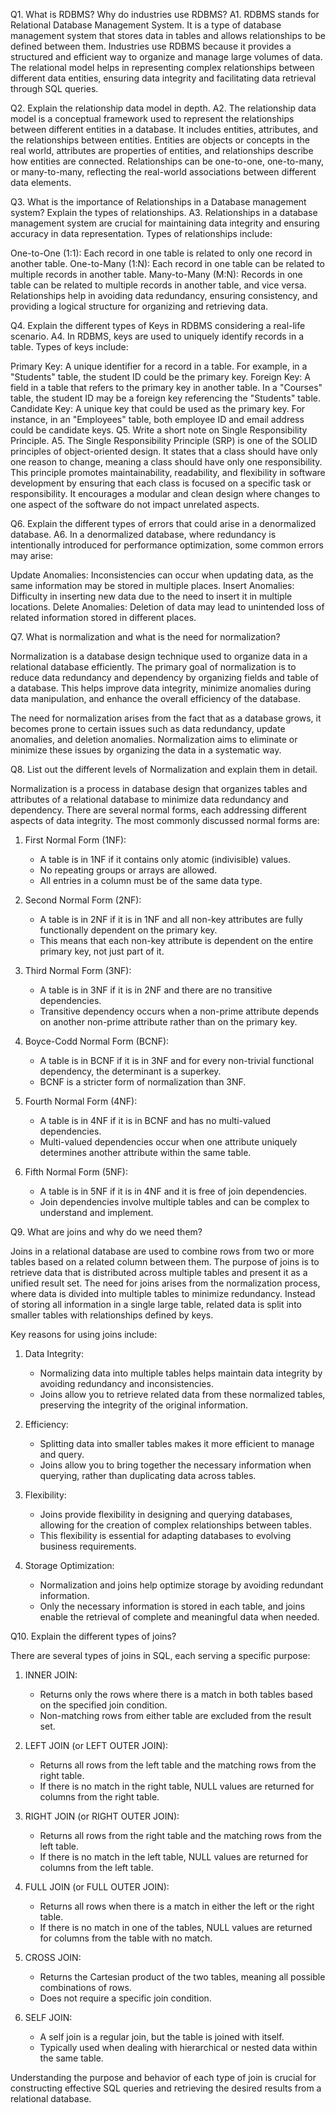 
Q1. What is RDBMS? Why do industries use RDBMS?
A1. RDBMS stands for Relational Database Management System. It is a type of database management system that stores data in tables and allows relationships to be defined between them. Industries use RDBMS because it provides a structured and efficient way to organize and manage large volumes of data. The relational model helps in representing complex relationships between different data entities, ensuring data integrity and facilitating data retrieval through SQL queries.

Q2. Explain the relationship data model in depth.
A2. The relationship data model is a conceptual framework used to represent the relationships between different entities in a database. It includes entities, attributes, and the relationships between entities. Entities are objects or concepts in the real world, attributes are properties of entities, and relationships describe how entities are connected. Relationships can be one-to-one, one-to-many, or many-to-many, reflecting the real-world associations between different data elements.

Q3. What is the importance of Relationships in a Database management system? Explain the types of relationships.
A3. Relationships in a database management system are crucial for maintaining data integrity and ensuring accuracy in data representation. Types of relationships include:

One-to-One (1:1): Each record in one table is related to only one record in another table.
One-to-Many (1:N): Each record in one table can be related to multiple records in another table.
Many-to-Many (M:N): Records in one table can be related to multiple records in another table, and vice versa.
Relationships help in avoiding data redundancy, ensuring consistency, and providing a logical structure for organizing and retrieving data.

Q4. Explain the different types of Keys in RDBMS considering a real-life scenario.
A4. In RDBMS, keys are used to uniquely identify records in a table. Types of keys include:

Primary Key: A unique identifier for a record in a table. For example, in a "Students" table, the student ID could be the primary key.
Foreign Key: A field in a table that refers to the primary key in another table. In a "Courses" table, the student ID may be a foreign key referencing the "Students" table.
Candidate Key: A unique key that could be used as the primary key. For instance, in an "Employees" table, both employee ID and email address could be candidate keys.
Q5. Write a short note on Single Responsibility Principle.
A5. The Single Responsibility Principle (SRP) is one of the SOLID principles of object-oriented design. It states that a class should have only one reason to change, meaning a class should have only one responsibility. This principle promotes maintainability, readability, and flexibility in software development by ensuring that each class is focused on a specific task or responsibility. It encourages a modular and clean design where changes to one aspect of the software do not impact unrelated aspects.

Q6. Explain the different types of errors that could arise in a denormalized database.
A6. In a denormalized database, where redundancy is intentionally introduced for performance optimization, some common errors may arise:

Update Anomalies: Inconsistencies can occur when updating data, as the same information may be stored in multiple places.
Insert Anomalies: Difficulty in inserting new data due to the need to insert it in multiple locations.
Delete Anomalies: Deletion of data may lead to unintended loss of related information stored in different places.


Q7. What is normalization and what is the need for normalization?

Normalization is a database design technique used to organize data in a relational database efficiently. The primary goal of normalization is to reduce data redundancy and dependency by organizing fields and table of a database. This helps improve data integrity, minimize anomalies during data manipulation, and enhance the overall efficiency of the database.

The need for normalization arises from the fact that as a database grows, it becomes prone to certain issues such as data redundancy, update anomalies, and deletion anomalies. Normalization aims to eliminate or minimize these issues by organizing the data in a systematic way.


Q8. List out the different levels of Normalization and explain them in detail.

Normalization is a process in database design that organizes tables and attributes of a relational database to minimize data redundancy and dependency. There are several normal forms, each addressing different aspects of data integrity. The most commonly discussed normal forms are:

1. First Normal Form (1NF):
   - A table is in 1NF if it contains only atomic (indivisible) values.
   - No repeating groups or arrays are allowed.
   - All entries in a column must be of the same data type.

2. Second Normal Form (2NF):
   - A table is in 2NF if it is in 1NF and all non-key attributes are fully functionally dependent on the primary key.
   - This means that each non-key attribute is dependent on the entire primary key, not just part of it.

3. Third Normal Form (3NF):
   - A table is in 3NF if it is in 2NF and there are no transitive dependencies.
   - Transitive dependency occurs when a non-prime attribute depends on another non-prime attribute rather than on the primary key.

4. Boyce-Codd Normal Form (BCNF):
   - A table is in BCNF if it is in 3NF and for every non-trivial functional dependency, the determinant is a superkey.
   - BCNF is a stricter form of normalization than 3NF.

5. Fourth Normal Form (4NF):
   - A table is in 4NF if it is in BCNF and has no multi-valued dependencies.
   - Multi-valued dependencies occur when one attribute uniquely determines another attribute within the same table.

6. Fifth Normal Form (5NF):
   - A table is in 5NF if it is in 4NF and it is free of join dependencies.
   - Join dependencies involve multiple tables and can be complex to understand and implement.

Q9. What are joins and why do we need them?

Joins in a relational database are used to combine rows from two or more tables based on a related column between them. The purpose of joins is to retrieve data that is distributed across multiple tables and present it as a unified result set. The need for joins arises from the normalization process, where data is divided into multiple tables to minimize redundancy. Instead of storing all information in a single large table, related data is split into smaller tables with relationships defined by keys.

Key reasons for using joins include:

1. Data Integrity:
   - Normalizing data into multiple tables helps maintain data integrity by avoiding redundancy and inconsistencies.
   - Joins allow you to retrieve related data from these normalized tables, preserving the integrity of the original information.

2. Efficiency:
   - Splitting data into smaller tables makes it more efficient to manage and query.
   - Joins allow you to bring together the necessary information when querying, rather than duplicating data across tables.

3. Flexibility:
   - Joins provide flexibility in designing and querying databases, allowing for the creation of complex relationships between tables.
   - This flexibility is essential for adapting databases to evolving business requirements.

4. Storage Optimization:
   - Normalization and joins help optimize storage by avoiding redundant information.
   - Only the necessary information is stored in each table, and joins enable the retrieval of complete and meaningful data when needed.

Q10. Explain the different types of joins?

There are several types of joins in SQL, each serving a specific purpose:

1. INNER JOIN:
   - Returns only the rows where there is a match in both tables based on the specified join condition.
   - Non-matching rows from either table are excluded from the result set.

2. LEFT JOIN (or LEFT OUTER JOIN):
   - Returns all rows from the left table and the matching rows from the right table.
   - If there is no match in the right table, NULL values are returned for columns from the right table.

3. RIGHT JOIN (or RIGHT OUTER JOIN):
   - Returns all rows from the right table and the matching rows from the left table.
   - If there is no match in the left table, NULL values are returned for columns from the left table.

4. FULL JOIN (or FULL OUTER JOIN):
   - Returns all rows when there is a match in either the left or the right table.
   - If there is no match in one of the tables, NULL values are returned for columns from the table with no match.

5. CROSS JOIN:
   - Returns the Cartesian product of the two tables, meaning all possible combinations of rows.
   - Does not require a specific join condition.

6. SELF JOIN:
   - A self join is a regular join, but the table is joined with itself.
   - Typically used when dealing with hierarchical or nested data within the same table.

Understanding the purpose and behavior of each type of join is crucial for constructing effective SQL queries and retrieving the desired results from a relational database.